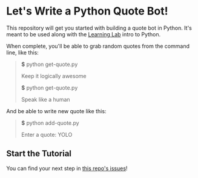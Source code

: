 # Let's Write a Python Quote Bot!

This repository will get you started with building a quote bot in Python. It's meant to be used along with the [Learning Lab](https://lab.github.com) intro to Python.

When complete, you'll be able to grab random quotes from the command line, like this:

> **$** python get-quote.py
> 
> Keep it logically awesome
> 
> **$** python get-quote.py
> 
> Speak like a human
> 

And be able to write new quote like this:

> **$** python add-quote.py
> 
> Enter a quote: YOLO
> 

## Start the Tutorial

You can find your next step in [this repo's issues](../../issues/)!
